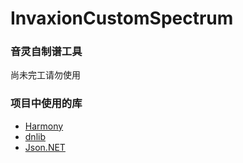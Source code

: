 # InvaxionCustomSpectrum

### 音灵自制谱工具

尚未完工请勿使用

### 项目中使用的库
- [Harmony](https://github.com/pardeike/Harmony/wiki/Utilities)
- [dnlib](https://github.com/0xd4d/dnlib)
- [Json.NET](https://www.newtonsoft.com/json)
